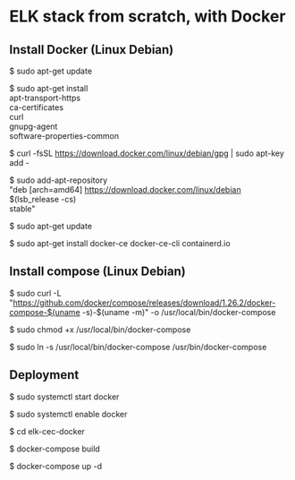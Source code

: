 ELK stack from scratch, with Docker
===================================

## Install Docker (Linux Debian)

$ sudo apt-get update

$ sudo apt-get install \
    apt-transport-https \
    ca-certificates \
    curl \
    gnupg-agent \
    software-properties-common
    
$ curl -fsSL https://download.docker.com/linux/debian/gpg | sudo apt-key add -



$ sudo add-apt-repository \
   "deb [arch=amd64] https://download.docker.com/linux/debian \
   $(lsb_release -cs) \
   stable"

$ sudo apt-get update

$ sudo apt-get install docker-ce docker-ce-cli containerd.io
 
## Install compose (Linux Debian)

$ sudo curl -L "https://github.com/docker/compose/releases/download/1.26.2/docker-compose-$(uname -s)-$(uname -m)" -o /usr/local/bin/docker-compose

$ sudo chmod +x /usr/local/bin/docker-compose

$ sudo ln -s /usr/local/bin/docker-compose /usr/bin/docker-compose

## Deployment

$ sudo systemctl start docker

$ sudo systemctl enable docker

$ cd elk-cec-docker

$ docker-compose build

$ docker-compose up -d
